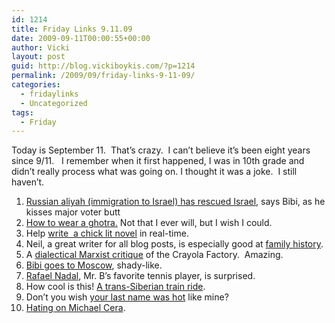 ```yaml
---
id: 1214
title: Friday Links 9.11.09
date: 2009-09-11T00:00:55+00:00
author: Vicki
layout: post
guid: http://blog.vickiboykis.com/?p=1214
permalink: /2009/09/friday-links-9-11-09/
categories:
  - fridaylinks
  - Uncategorized
tags:
  - Friday
---
```

Today is September 11.  That&#8217;s crazy.  I can&#8217;t believe it&#8217;s been eight years since 9/11.   I remember when it first happened, I was in 10th grade and didn&#8217;t really process what was going on. I thought it was a joke.  I still haven&#8217;t.

  1. [Russian aliyah (immigration to Israel) has rescued Israel](http://www.jpost.com/servlet/Satellite?cid=1251804500898&pagename=JPost%2FJPArticle%2FShowFull), says Bibi, as he kisses major voter butt
  2. [How to wear a ghotra.](http://saudijeans.org/2009/09/07/how-to-wear-a-ghotra/) Not that I ever will, but I wish I could.
  3. Help [write  a chick lit novel](http://www.slate.com/id/2227430/) in real-time.
  4. Neil, a great writer for all blog posts, is especially good at [family history](http://www.citizenofthemonth.com/2009/09/04/family-history/).
  5. A [dialectical Marxist critique](http://daddytypes.com/2009/09/08/the_triumph_of_the_crayolatariat.php) of the Crayola Factory.  Amazing.
  6. [Bibi goes to Moscow](http://latimesblogs.latimes.com/babylonbeyond/2009/09/israel-prime-minister-netanyahus-secret-trip.html), shady-like.
  7. [Rafael Nadal](http://www.tabletmag.com/scroll/15491/israeli-causes-hubbub-at-us-open/), Mr. B&#8217;s favorite tennis player, is surprised.
  8. How cool is this! [A trans-Siberian train ride](http://www.justinprime.com/greattrainride/).
  9. Don&#8217;t you wish [your last name was hot](http://www.ynetnews.com/articles/0,7340,L-3773541,00.html) like mine?
 10. [Hating on Michael Cera](http://www.sexdrugsandjunecleaver.com/2009/08/03/omnicera/).